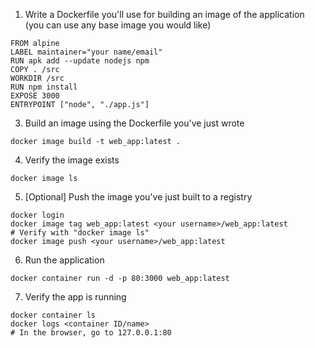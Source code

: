 1. Write a Dockerfile you'll use for building an image of the application (you can use any base image you would like)

```
FROM alpine
LABEL maintainer="your name/email"
RUN apk add --update nodejs npm
COPY . /src
WORKDIR /src
RUN npm install
EXPOSE 3000
ENTRYPOINT ["node", "./app.js"]
```

3. Build an image using the Dockerfile you've just wrote

`docker image build -t web_app:latest .`

4. Verify the image exists

`docker image ls`

5. [Optional] Push the image you've just built to a registry

```
docker login
docker image tag web_app:latest <your username>/web_app:latest
# Verify with "docker image ls"
docker image push <your username>/web_app:latest
```

6. Run the application

```
docker container run -d -p 80:3000 web_app:latest
```

7. Verify the app is running

```
docker container ls
docker logs <container ID/name>
# In the browser, go to 127.0.0.1:80
```
